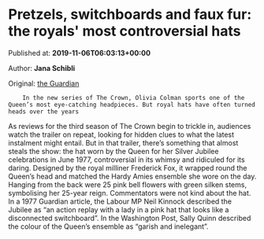
# Pretzels, switchboards and faux fur: the royals' most controversial hats

Published at: **2019-11-06T06:03:13+00:00**

Author: **Jana Schibli**

Original: [the Guardian](https://www.theguardian.com/fashion/2019/nov/06/pretzels-switchboards-and-faux-fur-the-royals-most-controversial-hats)


        In the new series of The Crown, Olivia Colman sports one of the Queen’s most eye-catching headpieces. But royal hats have often turned heads over the years
      
As reviews for the third season of The Crown begin to trickle in, audiences watch the trailer on repeat, looking for hidden clues to what the latest instalment might entail. But in that trailer, there’s something that almost steals the show: the hat worn by the Queen for her Silver Jubilee celebrations in June 1977, controversial in its whimsy and ridiculed for its daring.
Designed by the royal milliner Frederick Fox, it wrapped round the Queen’s head and matched the Hardy Amies ensemble she wore on the day. Hanging from the back were 25 pink bell flowers with green silken stems, symbolising her 25-year reign.
Commentators were not kind about the hat. In a 1977 Guardian article, the Labour MP Neil Kinnock described the Jubilee as “an action replay with a lady in a pink hat that looks like a disconnected switchboard”. In the Washington Post, Sally Quinn described the colour of the Queen’s ensemble as “garish and inelegant”.
